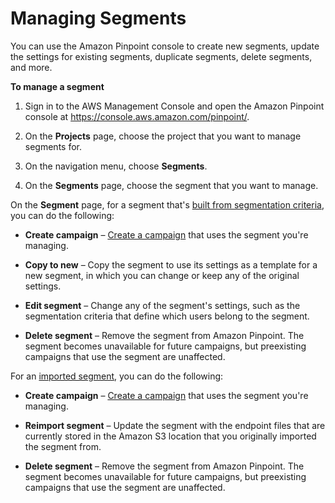 # Managing Segments<a name="segments-managing"></a>

You can use the Amazon Pinpoint console to create new segments, update the settings for existing segments, duplicate segments, delete segments, and more\.

**To manage a segment**

1. Sign in to the AWS Management Console and open the Amazon Pinpoint console at [https://console\.aws\.amazon\.com/pinpoint/](https://console.aws.amazon.com/pinpoint/)\.

1. On the **Projects** page, choose the project that you want to manage segments for\.

1. On the navigation menu, choose **Segments**\.

1. On the **Segments** page, choose the segment that you want to manage\.

On the **Segment** page, for a segment that's [built from segmentation criteria](segments-building.md), you can do the following:

+ **Create campaign** – [Create a campaign](campaigns-begin.md) that uses the segment you're managing\.

+ **Copy to new** – Copy the segment to use its settings as a template for a new segment, in which you can change or keep any of the original settings\.

+ **Edit segment** – Change any of the segment's settings, such as the segmentation criteria that define which users belong to the segment\.

+ **Delete segment** – Remove the segment from Amazon Pinpoint\. The segment becomes unavailable for future campaigns, but preexisting campaigns that use the segment are unaffected\.

For an [imported segment](segments-importing.md), you can do the following:

+ **Create campaign** – [Create a campaign](campaigns-begin.md) that uses the segment you're managing\.

+ **Reimport segment** – Update the segment with the endpoint files that are currently stored in the Amazon S3 location that you originally imported the segment from\.

+ **Delete segment** – Remove the segment from Amazon Pinpoint\. The segment becomes unavailable for future campaigns, but preexisting campaigns that use the segment are unaffected\.